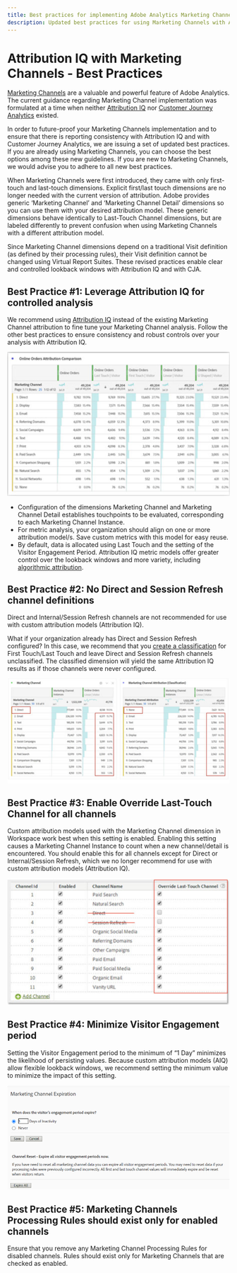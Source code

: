 ```yaml
---
title: Best practices for implementing Adobe Analytics Marketing Channels
description: Updated best practices for using Marketing Channels with Attribution IQ and Customer Journey Analytics
---
```


# Attribution IQ with Marketing Channels - Best Practices

[Marketing Channels](/help/components/c-marketing-channels/c-getting-started-mchannel.md) are a valuable and powerful feature of Adobe Analytics. The current guidance regarding Marketing Channel implementation was formulated at a time when neither [Attribution IQ](https://experienceleague.adobe.com/docs/analytics/analyze/analysis-workspace/attribution/overview.html?lang=en#analysis-workspace)  nor [Customer Journey Analytics](https://experienceleague.adobe.com/docs/analytics-platform/using/cja-usecases/marketing-channels.html?lang=en#cja-usecases) existed.

In order to future-proof your Marketing Channels implementation and to ensure that there is reporting consistency with Attribution IQ and with Customer Journey Analytics, we are issuing a set of updated best practices. If you are already using Marketing Channels, you can choose the best options among these new guidelines. If you are new to Marketing Channels, we would advise you to adhere to all new best practices.

When Marketing Channels were first introduced, they came with only first-touch and last-touch dimensions. Explicit first/last touch dimensions are no longer needed with the current version of attribution. Adobe provides generic ‘Marketing Channel’ and ‘Marketing Channel Detail’ dimensions so you can use them with your desired attribution model. These generic dimensions behave identically to Last-Touch Channel dimensions, but are labeled differently to prevent confusion when using Marketing Channels with a different attribution model.

Since Marketing Channel dimensions depend on a traditional Visit definition (as defined by their processing rules), their Visit definition cannot be changed using Virtual Report Suites. These revised practices enable clear and controlled lookback windows with Attribution IQ and with CJA.

## Best Practice #1: Leverage Attribution IQ for controlled analysis

We recommend using [Attribution IQ](https://experienceleague.adobe.com/docs/analytics/analyze/analysis-workspace/attribution/overview.html?lang=en#analysis-workspace) instead of the existing Marketing Channel attribution to fine tune your Marketing Channel analysis. Follow the other best practices to ensure consistency and robust controls over your analysis with Attribution IQ.

![](assets/attribution.png)

* Configuration of the dimensions Marketing Channel and Marketing Channel Detail establishes touchpoints to be evaluated, corresponding to each Marketing Channel Instance.
* For metric analysis, your organization should align on one or more attribution model/s. Save custom metrics with this model for easy reuse.
* By default, data is allocated using Last Touch and the setting of the Visitor Engagement Period. Attribution IQ metric models offer greater control over the lookback windows and more variety, including [algorithmic attribution](https://experienceleague.adobe.com/docs/analytics/analyze/analysis-workspace/attribution/algorithmic.html?lang=en#analysis-workspace).

## Best Practice #2: No Direct and Session Refresh channel definitions

Direct and Internal/Session Refresh channels are not recommended for use with custom attribution models (Attribution IQ).

What if your organization already has Direct and Session Refresh configured? In this case, we recommend that you [create a classification](https://experienceleague.adobe.com/docs/analytics/components/marketing-channels/classifictions-mchannel.html?lang=en) for First Touch/Last Touch and leave Direct and Session Refresh channels unclassified. The classified dimension will yield the same Attribution IQ results as if those channels were never configured.

![](assets/direct-session-refresh.png)

## Best Practice #3: Enable Override Last-Touch Channel for all channels

Custom attribution models used with the Marketing Channel dimension in Workspace work best when this setting is enabled. Enabling this setting causes a Marketing Channel Instance to count when a new channel/detail is encountered. You should enable this for all channels except for Direct or Internal/Session Refresh, which we no longer recommend for use with custom attribution models (Attribution IQ).

![](assets/override.png)

## Best Practice #4: Minimize Visitor Engagement period

Setting the Visitor Engagement period to the minimum of “1 Day” minimizes the likelihood of persisting values. Because custom attribution models (AIQ) allow flexible lookback windows, we recommend setting the minimum value to minimize the impact of this setting.

![](assets/expiration.png)

## Best Practice #5: Marketing Channels Processing Rules should exist only for enabled channels

Ensure that you remove any Marketing Channel Processing Rules for disabled channels. Rules should exist only for Marketing Channels that are checked as enabled.
